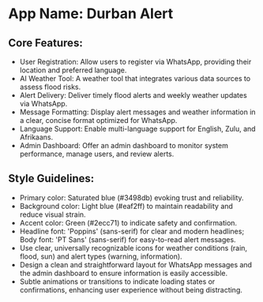 # **App Name**: Durban Alert

## Core Features:

- User Registration: Allow users to register via WhatsApp, providing their location and preferred language.
- AI Weather Tool: A weather tool that integrates various data sources to assess flood risks.
- Alert Delivery: Deliver timely flood alerts and weekly weather updates via WhatsApp.
- Message Formatting: Display alert messages and weather information in a clear, concise format optimized for WhatsApp.
- Language Support: Enable multi-language support for English, Zulu, and Afrikaans.
- Admin Dashboard: Offer an admin dashboard to monitor system performance, manage users, and review alerts.

## Style Guidelines:

- Primary color: Saturated blue (#3498db) evoking trust and reliability.
- Background color: Light blue (#eaf2ff) to maintain readability and reduce visual strain.
- Accent color: Green (#2ecc71) to indicate safety and confirmation.
- Headline font: 'Poppins' (sans-serif) for clear and modern headlines; Body font: 'PT Sans' (sans-serif) for easy-to-read alert messages.
- Use clear, universally recognizable icons for weather conditions (rain, flood, sun) and alert types (warning, information).
- Design a clean and straightforward layout for WhatsApp messages and the admin dashboard to ensure information is easily accessible.
- Subtle animations or transitions to indicate loading states or confirmations, enhancing user experience without being distracting.